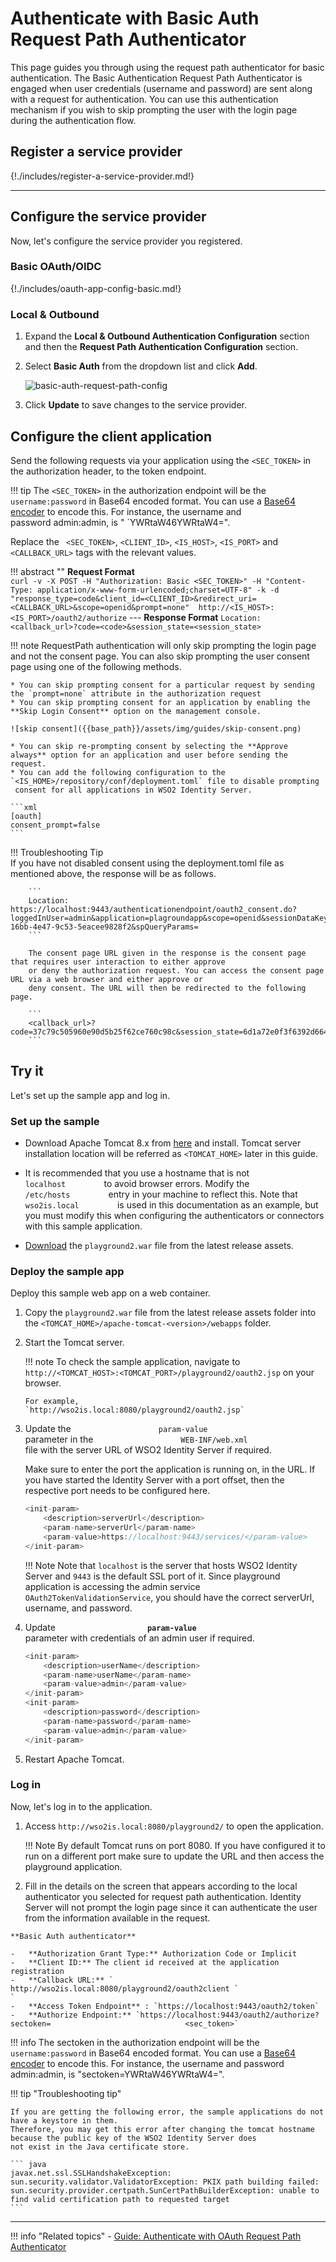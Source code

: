 # Authenticate with Basic Auth Request Path Authenticator

This page guides you through using the request path authenticator for basic authentication. 
The Basic Authentication Request Path Authenticator is engaged when user credentials (username and password) 
are sent along with a request for authentication. You can use this authentication mechanism if you wish to skip 
prompting the user with the login page during the authentication flow.

## Register a service provider

{!./includes/register-a-service-provider.md!}

----

## Configure the service provider

Now, let's configure the service provider you registered.

### Basic OAuth/OIDC

{!./includes/oauth-app-config-basic.md!}

<!--{!./includes/oauth-app-config-advanced-tip.md!}-->

### Local & Outbound

1. Expand the **Local & Outbound Authentication Configuration** section and then the **Request Path Authentication Configuration** section.

2. Select **Basic Auth** from the dropdown list and click **Add**.

    ![basic-auth-request-path-config]({{base_path}}/assets/img/fragments/basic-auth-request-path-config.png)

3. Click **Update** to save changes to the service provider.

## Configure the client application

Send the following requests via your application using the `<SEC_TOKEN>` in the authorization header, to the token endpoint. 

!!! tip
    The `<SEC_TOKEN>` in the authorization endpoint will be the `username:password` in Base64
    encoded format. You can use a [Base64 encoder](https://www.base64encode.org/) 
    to encode this. For instance, the username and password admin:admin, is "
    `YWRtaW46YWRtaW4=".
    
Replace the ` <SEC_TOKEN>`, `<CLIENT_ID>`, `<IS_HOST>`, `<IS_PORT>` and `<CALLBACK_URL>` tags with the relevant values.

!!! abstract ""
    **Request Format**   
    ```
    curl -v -X POST -H "Authorization: Basic <SEC_TOKEN>" -H "Content-Type: application/x-www-form-urlencoded;charset=UTF-8" -k -d "response_type=code&client_id=<CLIENT_ID>&redirect_uri=<CALLBACK_URL>&scope=openid&prompt=none"  http://<IS_HOST>:<IS_PORT>/oauth2/authorize
    ```
    ---
    **Response Format**
    ```
    Location: <callback_url>?code=<code>&session_state=<session_state>
    ```

!!! note
    RequestPath authentication will only skip prompting the login page and not the consent page.
    You can also skip prompting the user consent page using one of the following methods.
    
    * You can skip prompting consent for a particular request by sending the `prompt=none` attribute in the authorization request
    * You can skip prompting consent for an application by enabling the **Skip Login Consent** option on the management console.
    
	![skip consent]({{base_path}}/assets/img/guides/skip-consent.png)

    * You can skip re-prompting consent by selecting the **Approve always** option for an application and user before sending the request.
    * You can add the following configuration to the `<IS_HOME>/repository/conf/deployment.toml` file to disable prompting
     consent for all applications in WSO2 Identity Server.
    
    ```xml
    [oauth]
    consent_prompt=false
    ```

!!! Troubleshooting Tip  
        If you have not disabled consent using the deployment.toml file as mentioned above, the response will be as follows.
    
        ```
        Location: https://localhost:9443/authenticationendpoint/oauth2_consent.do?loggedInUser=admin&application=plagroundapp&scope=openid&sessionDataKeyConsent=a14f4a5d-16bb-4e47-9c53-5eacee9828f2&spQueryParams=
        ```
    
        The consent page URL given in the response is the consent page that requires user interaction to either approve 
        or deny the authorization request. You can access the consent page URL via a web browser and either approve or 
        deny consent. The URL will then be redirected to the following page.
        
        ```
        <callback_url>?code=37c79c505960e90d5b25f62ce760c98c&session_state=6d1a72e0f3f6392d6648ec5e6ed0
        ```

## Try it

Let's set up the sample app and log in.

### Set up the sample 

- Download Apache Tomcat 8.x from
[here](https://tomcat.apache.org/download-80.cgi) and install. Tomcat
server installation location will be referred as `<TOMCAT_HOME>` later
in this guide.
        
- It is recommended that you use a hostname that is not
`          localhost         ` to avoid browser errors. Modify the
`          /etc/hosts         ` entry in your machine to reflect this.
Note that `          wso2is.local         ` is used in
this documentation as an example, but you must modify this when
configuring the authenticators or connectors with this sample
application.

-   [Download](https://github.com/wso2/samples-is/releases/download/v4.5.0/playground2.war)
   the `playground2.war` file from the latest release assets.

### Deploy the sample app

Deploy this sample web app on a web container.

1.  Copy the `playground2.war` file from the latest release assets
    folder into the `<TOMCAT_HOME>/apache-tomcat-<version>/webapps` folder.

2.  Start the Tomcat server.

	!!! note 
		To check the sample application, navigate to
		`http://<TOMCAT_HOST>:<TOMCAT_PORT>/playground2/oauth2.jsp`
		on your browser.

		For example,
		`http://wso2is.local:8080/playground2/oauth2.jsp`

3.	Update the `                    param-value                   `
	parameter in the
	`                    WEB-INF/web.xml                   `
	file with the server URL of WSO2 Identity Server if
	required.  

	Make sure to enter the port the application is running on,
	in the URL. If you have started the Identity Server with a
	port offset, then the respective port needs to be
	configured here.

	``` java
	<init-param>
		<description>serverUrl</description>
		<param-name>serverUrl</param-name>
		<param-value>https://localhost:9443/services/</param-value>
	</init-param>
	```
	
	!!! Note 
		Note that `localhost` is the server that hosts WSO2 Identity
		Server and `9443` is the default SSL port of it. Since playground application is accessing the admin
		service `OAuth2TokenValidationService`, you should have the
		correct serverUrl, username, and password.
		
4.	Update
	**`                     param-value                    `**
	parameter with credentials of an admin user if required.

	``` java
	<init-param>
		<description>userName</description>
		<param-name>userName</param-name>
		<param-value>admin</param-value>
	</init-param>
	<init-param>
		<description>password</description>
		<param-name>password</param-name>
		<param-value>admin</param-value>
	</init-param>
	```

5.	Restart Apache Tomcat. 

### Log in

Now, let's log in to the application.

1. Access `http://wso2is.local:8080/playground2/` to open the application.

    !!! Note
        By default Tomcat runs on port 8080. If you have configured it to run on a different port make sure to update the URL and then access the playground application.  

2.   Fill in the details on the screen that appears according to the local authenticator you selected for request path authentication. Identity Server will not prompt the login page since it can authenticate the user from the information available in the request.

    **Basic Auth authenticator**
            
    -   **Authorization Grant Type:** Authorization Code or Implicit
    -   **Client ID:** The client id received at the application registration 
    -   **Callback URL:** ` http://wso2is.local:8080/playground2/oauth2client `                            `
    -   **Access Token Endpoint** : `https://localhost:9443/oauth2/token`
    -   **Authorize Endpoint:** `https://localhost:9443/oauth2/authorize?sectoken=                              <sec_token>`

!!! info 
    The sectoken in the authorization endpoint will be the `username:password` in Base64
    encoded format. You can use a [Base64
    encoder](https://www.base64encode.org/) to encode this. For
    instance, the username and password admin:admin, is "sectoken=YWRtaW46YWRtaW4=". 
           
!!! tip "Troubleshooting tip"

	If you are getting the following error, the sample applications do not have a keystore in them.
	Therefore, you may get this error after changing the tomcat hostname because the public key of the WSO2 Identity Server does
	not exist in the Java certificate store.

	``` java
	javax.net.ssl.SSLHandshakeException: sun.security.validator.ValidatorException: PKIX path building failed: 			sun.security.provider.certpath.SunCertPathBuilderException: unable to find valid certification path to requested target
	```

-----

!!! info "Related topics"
     -   [Guide: Authenticate with OAuth Request Path Authenticator](oauth-request-path.md)           
